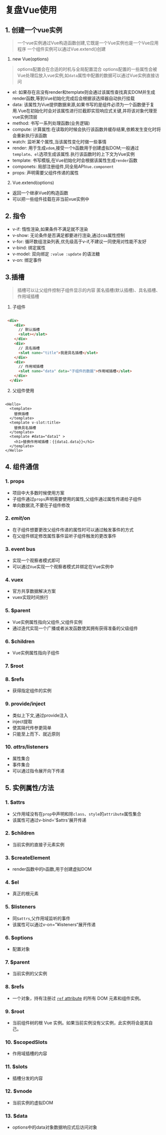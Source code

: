 # 复盘Vue使用

## 1. 创建一个vue实例

> 一个vue实例通过Vue构造函数创建,它既是一个Vue实例也是一个Vue应用程序
> 一个组件实例可以通过Vue.extend()创建

1. new Vue(options)

> options配置会在合适的时机与全局配置混合
> options配置的一些属性会被Vue处理后放入vue实例,如`data`属性中配置的数据可以通过Vue实例直接访问

- el: 如果存在且没有render和template则会通过该属性查找真实DOM并生成render函数,等到Vue初始化完成后会根据该选择器自动执行挂载
- data: 该属性为Vue提供数据来源,如果书写的是组件必须为一个函数便于复用.Vue在初始化时会对该属性进行拦截即实现响应式关键,并将该对象代理至vue实例顶层
- method: 书写一系列处理函数(业务逻辑)
- compute: 计算属性:在读取的时候会执行该函数并缓存结果,依赖发生变化时将会重新执行该函数
- watch: 监听某个属性,当该属性变化时做一些事情
- render: 用于生成`vdom`,接受一个`h`函数用于创建虚拟DOM;一般通过`template`、`el`选项生成该属性.执行该函数时的上下文为Vue实例
- template: 书写模版,在Vue初始化时会根据该属性生成`render`函数
- componets: 局部注册组件,同全局API`Vue.component`
- props: 声明需要父组件传递的属性

2. Vue.extend(options)

- 返回一个继承Vue的构造函数
- 可以把一些组件挂载在非当前vue实例中

## 2. 指令

- v-if: 惰性渲染,如果条件不满足就不渲染
- v-show: 无论条件是否满足都要进行渲染,通过css属性控制
- v-for: 循环数组渲染列表,优先级高于v-if,不建议一同使用对性能不友好
- v-bind: 绑定属性
- v-model: 双向绑定 `:value :update` 的语法糖
- v-on: 绑定事件

## 3.插槽

> 插槽可以让父组件控制子组件显示的内容
> 匿名插槽(默认插槽)、具名插槽、作用域插槽

1. 子组件

```html

 <div>
    <div>
      // 默认插槽
      <slot></slot>
    </div>
    <div>
      // 具名插槽
      <slot name="title">我是具名插槽</slot>
    </div>
    <div>
      // 作用域插槽
      <slot name="data" data="子组件的数据">作用域插槽</slot>
    </div>
  </div>

```

2. 父组件使用

```vue

<Hello>
  <template>
    替换插槽
  </template>
  <template v-slot:title>
    替换具名插槽
  </template>
  <template #data="data1" > 
    <h1>替换作用域插槽：{{data1.data}}</h1>
  </template>
</Hello>

```


## 4. 组件通信

### 1. props

- 项目中大多数时候使用方案
- 子组件通过`props`声明需要使用的属性,父组件通过属性传递给子组件
- 单向数据流,不要在子组件修改

### 2. $emit/$on

- 在子组件想要更改父组件传递的属性时可以通过触发事件的方式
- 在父组件绑定修改属性事件监听子组件触发的更改事件

### 3. event bus

- 实现一个观察者模式即可
- 可以通过`Vue`实现一个观察者模式并绑定在Vue实例中

### 4. vuex

- 官方共享数据解决方案
- vuex实现时间旅行

### 5. $parent

- Vue实例属性指向父组件,父组件实例
- 通过迭代实现一个广播或者派发函数使其拥有获得准备的父级组件

### 6. $children

- Vue实例属性指向子组件

### 7. $root

### 8. $refs

- 获得指定组件的实例

### 9. provide/inject

- 类似上下文,通过provide注入
- inject提取
- 使其隔代传参更简单
- 只能至上而下、就近原则

### 10. $attrs/$listeners

- 属性集合
- 事件集合
- 可以通过指令展开向下传递



## 5. 实例属性/方法

### 1. $attrs

- 父作用域没有在`prop`中声明和除`class`、`style`的`attribute`属性集合
- 该属性可通过v-bind='$attrs'展开传递

### 2. $children

- 当前实例的直接子元素实例

### 3. $createElement

- render函数中的`h`函数,用于创建虚拟DOM

### 4. $el

- 真正的根元素

### 5. $listeners

- 同`$attrs`,父作用域监听的事件
- 该属性可以通过v-on=”¥listeners“展开传递

### 6. $options

- 配置对象

### 7. $parent

- 当前实例的父实例

### 8. $refs

- 一个对象，持有注册过 [`ref` attribute](https://vuejs.bootcss.com/api/#ref) 的所有 DOM 元素和组件实例。

### 9. $root

- 当前组件树的根 Vue 实例。如果当前实例没有父实例，此实例将会是其自己。

### 10. $scopedSlots

- 作用域插槽的内容

### 11. $slots

- 插槽分发的内容

### 12. $vnode

- 当前实例的虚拟DOM

### 13. $data

- options中的data对象数据响应式后访问对象

